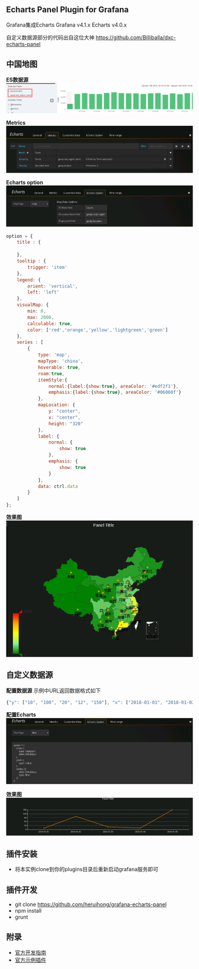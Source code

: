 ## Echarts Panel Plugin for Grafana

Grafana集成Echarts
Grafana v4.1.x 
Echarts v4.0.x

自定义数据源部分的代码出自这位大神 https://github.com/Billiballa/dxc-echarts-panel

## 中国地图
**ES数据源**
![ ](./src/imgs/chinamap-es.png)

**Metrics**
![ ](./src/imgs/metrics.png)

**Echarts option**
![ ](./src/imgs/map_option.png)
```javascript
option = {
	title : {
	
	},
	tooltip : {
		trigger: 'item'
	},
	legend: {
		orient: 'vertical',
		left: 'left'
	},
	visualMap: {
		min: 0,
		max: 2000,         
		calculable: true,
		color: ['red','orange','yellow','lightgreen','green']
	},
	series : [
		{
			type: 'map',
			mapType: 'china',
			hoverable: true,
			roam:true,
			itemStyle:{
				normal:{label:{show:true}, areaColor: '#edf2f1'},
				emphasis:{label:{show:true}, areaColor: '#06060f'}
			},
			mapLocation: {
				y: "center",
				x: "center",
				height: "320"
			},
			label: {
				normal: {
					show: true
				},
				emphasis: {
					show: true
				}
			},
			data: ctrl.data
		}
	]
};
```
**效果图**
![ ](./src/imgs/chinamap.png)


## 自定义数据源
**配置数据源**
示例中URL返回数据格式如下
```javascript
{"y": ["10", "100", "20", "12", "150"], "x": ["2018-01-01", "2018-01-02", "2018-01-03", "2018-01-04", "2018-01-05"]}
```

**配置Echarts**
![ ](./src/imgs/line_option.png)

**效果图**
![ ](./src/imgs/cdata_ret.png)


## 插件安装
- 将本实例clone到你的plugins目录后重新启动grafana服务即可


## 插件开发
- git clone https://github.com/heruihong/grafana-echarts-panel
- npm install 
- grunt


## 附录
- [官方开发指南](http://docs.grafana.org/plugins/developing/development/)
- [官方示例插件](https://github.com/grafana/piechart-panel)
